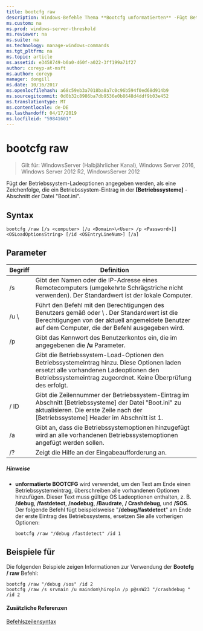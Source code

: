 ```yaml
---
title: bootcfg raw
description: Windows-Befehle Thema **Bootcfg unformatierten** -Fügt Betriebssystem Ladeoptionen angegeben werden, als eine Zeichenfolge, die ein Betriebssystem-Eintrag in der **[Betriebssysteme]** -Abschnitt der Datei "Boot.ini".
ms.custom: na
ms.prod: windows-server-threshold
ms.reviewer: na
ms.suite: na
ms.technology: manage-windows-commands
ms.tgt_pltfrm: na
ms.topic: article
ms.assetid: e3458749-b0a0-460f-a022-3ff199a71f27
author: coreyp-at-msft
ms.author: coreyp
manager: dongill
ms.date: 10/16/2017
ms.openlocfilehash: a68c59eb3a7018ba8a7c0c96b594f0ed68d914b9
ms.sourcegitcommit: 0d0b32c8986ba7db9536e0b8648d4ddf9b03e452
ms.translationtype: MT
ms.contentlocale: de-DE
ms.lasthandoff: 04/17/2019
ms.locfileid: "59841601"
---
```

# <a name="bootcfg-raw"></a>bootcfg raw

>Gilt für: WindowsServer (Halbjährlicher Kanal), Windows Server 2016, Windows Server 2012 R2, WindowsServer 2012

Fügt der Betriebssystem-Ladeoptionen angegeben werden, als eine Zeichenfolge, die ein Betriebssystem-Eintrag in der **[Betriebssysteme]** -Abschnitt der Datei "Boot.ini".

## <a name="syntax"></a>Syntax
```
bootcfg /raw [/s <computer> [/u <Domain>\<User> /p <Password>]] <OSLoadOptionsString> [/id <OSEntryLineNum>] [/a]
```
## <a name="parameters"></a>Parameter
|Begriff|Definition|
|----|-------|
|/s <computer>|Gibt den Namen oder die IP-Adresse eines Remotecomputers (umgekehrte Schrägstriche nicht verwenden). Der Standardwert ist der lokale Computer.|
|/u <Domain> \\<User>|Führt den Befehl mit den Berechtigungen des Benutzers gemäß <User> oder <Domain> \\ <User>. Der Standardwert ist die Berechtigungen von der aktuell angemeldete Benutzer auf dem Computer, die der Befehl ausgegeben wird.|
|/p <Password>|Gibt das Kennwort des Benutzerkontos ein, die im angegebenen die **/u** Parameter.|
|<OSLoadOptionsString>|Gibt die Betriebssystem-Load-Optionen den Betriebssystemeintrag hinzu. Diese Optionen laden ersetzt alle vorhandenen Ladeoptionen den Betriebssystemeintrag zugeordnet. Keine Überprüfung des <OSLoadOptions> erfolgt.|
|/ ID <OSEntryLineNum>|Gibt die Zeilennummer der Betriebssystem-Eintrag im Abschnitt [Betriebssysteme] der Datei "Boot.ini" zu aktualisieren. Die erste Zeile nach der [Betriebssysteme] Header im Abschnitt ist 1.|
|/a|Gibt an, dass die Betriebssystemoptionen hinzugefügt wird an alle vorhandenen Betriebssystemoptionen angefügt werden sollen.|
|/?|Zeigt die Hilfe an der Eingabeaufforderung an.|
##### <a name="remarks"></a>Hinweise
-   **unformatierte BOOTCFG** wird verwendet, um den Text am Ende einen Betriebssystemeintrag, überschreiben alle vorhandenen Optionen hinzufügen. Dieser Text muss gültige OS Ladeoptionen enthalten, z. B. **/debug**, **/fastdetect**, **/nodebug**, **/Baudrate**, **/ Crashdebug**, und **/SOS**. Der folgende Befehl fügt beispielsweise "**/debug/fastdetect**" am Ende der erste Eintrag des Betriebssystems, ersetzen Sie alle vorherigen Optionen:
    ```
    bootcfg /raw "/debug /fastdetect" /id 1
    ```
## <a name="BKMK_examples"></a>Beispiele für
Die folgenden Beispiele zeigen Informationen zur Verwendung der **Bootcfg / raw** Befehl:
```
bootcfg /raw "/debug /sos" /id 2
bootcfg /raw /s srvmain /u maindom\hiropln /p p@ssW23 "/crashdebug " /id 2
```
#### <a name="additional-references"></a>Zusätzliche Referenzen
[Befehlszeilensyntax](command-line-syntax-key.md)
